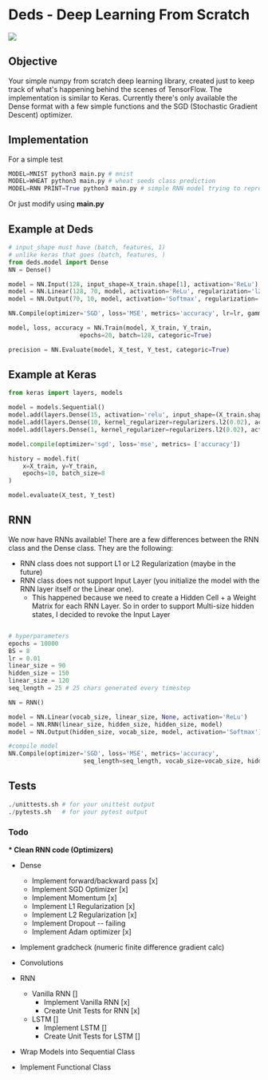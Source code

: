 # Deds - Deep Learning From Scratch

![](https://img.shields.io/badge/tests-passing-green)

## Objective
Your simple numpy from scratch deep learning library, created just to keep track of what's happening behind the scenes of TensorFlow. The implementation is similar to Keras. Currently there's only available the Dense format with a few simple functions and the SGD (Stochastic Gradient Descent) optimizer.

## Implementation
For a simple test

```python
MODEL=MNIST python3 main.py # mnist
MODEL=WHEAT python3 main.py # wheat seeds class prediction
MODEL=RNN PRINT=True python3 main.py # simple RNN model trying to reproduce text input (source)
```

Or just modify using <b>main.py</b>

## Example at Deds
```python
# input_shape must have (batch, features, 1)
# unlike keras that goes (batch, features, )
from deds.model import Dense 
NN = Dense()

model = NN.Input(128, input_shape=X_train.shape[1], activation='ReLu')
model = NN.Linear(128, 70, model, activation='ReLu', regularization='l2', reg=0.00001) #a little low, I know 
model = NN.Output(70, 10, model, activation='Softmax', regularization='l1', reg=0.0001)

NN.Compile(optimizer='SGD', loss='MSE', metrics='accuracy', lr=lr, gamma=gamma)

model, loss, accuracy = NN.Train(model, X_train, Y_train, 
                    epochs=20, batch=128, categoric=True)

precision = NN.Evaluate(model, X_test, Y_test, categoric=True)
```

## Example at Keras
```python
from keras import layers, models

model = models.Sequential()
model.add(layers.Dense(15, activation='relu', input_shape=(X_train.shape[1],)))
model.add(layers.Dense(10, kernel_regularizer=regularizers.l2(0.02), activation='relu'))
model.add(layers.Dense(1, kernel_regularizer=regularizers.l2(0.02), activation='linear'))

model.compile(optimizer='sgd', loss='mse', metrics= ['accuracy'])

history = model.fit(
    x=X_train, y=Y_train, 
    epochs=10, batch_size=8
)

model.evaluate(X_test, Y_test)

```

## RNN
We now have RNNs available! There are a few differences between the RNN class and the Dense class. They are the following:
- RNN class does not support L1 or L2 Regularization (maybe in the future)
- RNN class does not support Input Layer (you initialize the model with the RNN layer itself or the Linear one).
  - This happened because we need to create a Hidden Cell + a Weight Matrix for each RNN Layer. So in order to support Multi-size hidden states, I decided to revoke the Input Layer

```python

# hyperparameters
epochs = 10000
BS = 8
lr = 0.01
linear_size = 90
hidden_size = 150
linear_size = 120
seq_length = 25 # 25 chars generated every timestep

NN = RNN()

model = NN.Linear(vocab_size, linear_size, None, activation='ReLu')
model = NN.RNN(linear_size, hidden_size, hidden_size, model)
model = NN.Output(hidden_size, vocab_size, model, activation='Softmax')

#compile model
NN.Compile(optimizer='SGD', loss='MSE', metrics='accuracy',
					 seq_length=seq_length, vocab_size=vocab_size, hidden_size=hidden_size, lr=lr, momentum=False)

```

## Tests

```python
./unittests.sh # for your unittest output
./pytests.sh   # for your pytest output
```

### Todo

<b>* Clean RNN code (Optimizers)</b>

* Dense 
  * Implement forward/backward pass [x]
  * Implement SGD Optimizer [x]
  * Implement Momentum [x]
  * Implement L1 Regularization [x]
  * Implement L2 Regularization [x]
  * Implement Dropout -- failing
  * Implement Adam optimizer [x]

* Implement gradcheck (numeric finite difference gradient calc)

* Convolutions

* RNN 
  * Vanilla RNN [] 
    * Implement Vanilla RNN [x]
    * Create Unit Tests for RNN [x]
  * LSTM []
    * Implement LSTM []
    * Create Unit Tests for LSTM []

* Wrap Models into Sequential Class 

* Implement Functional Class 
